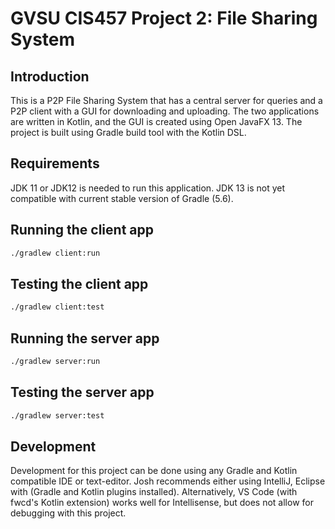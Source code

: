 # GVSU CIS457 Project 2: File Sharing System

## Introduction
This is a P2P File Sharing System that has a central server for queries and a P2P client with a GUI for downloading and uploading. The two applications are written in Kotlin, and the GUI is created using Open JavaFX 13. The project is built using Gradle build tool with the Kotlin DSL.

## Requirements
JDK 11 or JDK12 is needed to run this application. JDK 13 is not yet compatible with current stable version of Gradle (5.6).

## Running the client app
```bash
./gradlew client:run
```

## Testing the client app
```bash
./gradlew client:test
```

## Running the server app
```bash
./gradlew server:run
```

## Testing the server app
```bash
./gradlew server:test
```

## Development
Development for this project can be done using any Gradle and Kotlin compatible IDE or text-editor. Josh recommends either using IntelliJ, Eclipse with (Gradle and Kotlin plugins installed). Alternatively, VS Code (with fwcd's Kotlin extension) works well for Intellisense, but does not allow for debugging with this project.

